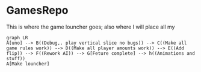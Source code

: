 # GamesRepo
This is where the game louncher goes; also where I will place all my 
```mermaid
graph LR
A[uno] --> B((Debug,. play vertical slice no bugs)) --> C((Make all game rules work)) --> D((Make all player amounts work)) --> E((Add flip)) --> F((Rework AI)) --> G[Feture complete] --> h((Animations and stuff))
A[Make louncher]
```
